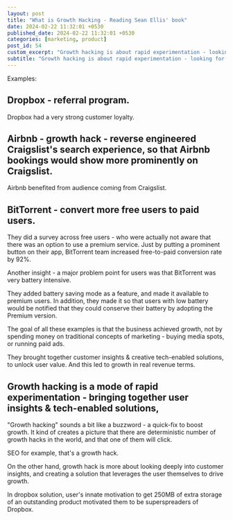 ```yaml
---
layout: post
title: "What is Growth Hacking - Reading Sean Ellis' book"
date: 2024-02-22 11:32:01 +0530
published_date: 2024-02-22 11:32:01 +0530
categories: [marketing, product]
post_id: 54
custom_excerpt: "Growth hacking is about rapid experimentation - looking for and identifying growth levers"
subtitle: "Growth hacking is about rapid experimentation - looking for and identifying growth levers"
---
```


Examples:
## Dropbox - referral program.

Dropbox had a very strong customer loyalty.

## Airbnb - growth hack - reverse engineered Craigslist's search experience, so that Airbnb bookings would show more prominently on Craigslist. 

Airbnb benefited from audience coming from Craigslist.

## BitTorrent - convert more free users to paid users. 

They did a survey across free users - who were actually not aware that there was an option to use a premium service. Just by putting a prominent button on their app, BitTorrent team increased free-to-paid conversion rate by 92%.

Another insight - a major problem point for users was that BitTorrent was very battery intensive. 

They added battery saving mode as a feature, and made it available to premium users. In addition, they made it so that users with low battery would be notified that they could conserve their battery by adopting the Premium version.

The goal of all these examples is that the business achieved growth, not by spending money on traditional concepts of marketing - buying media spots, or running paid ads.

They brought together customer insights & creative tech-enabled solutions, to unlock user value. And this led to growth in real revenue terms.

## Growth hacking is a mode of rapid experimentation - bringing together user insights & tech-enabled solutions,

"Growth hacking" sounds a bit like a buzzword - a quick-fix to boost growth. It kind of creates a picture that there are deterministic number of growth hacks in the world, and that one of them will click.

SEO for example, that's a growth hack.  

On the other hand, growth hack is more about looking deeply into customer insights, and creating a solution that leverages the user themselves to drive growth.

In dropbox solution, user's innate motivation to get 250MB of extra storage of an outstanding product motivated them to be superspreaders of Dropbox.

